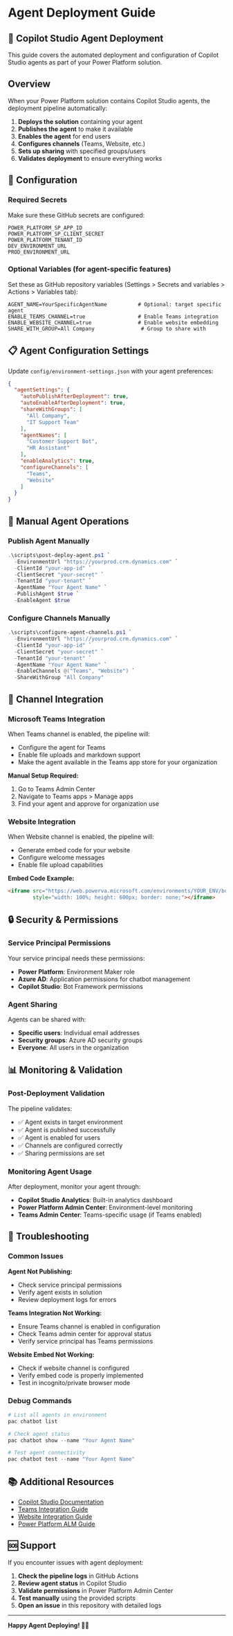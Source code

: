 # Agent Deployment Guide

## 🤖 Copilot Studio Agent Deployment

This guide covers the automated deployment and configuration of Copilot Studio agents as part of your Power Platform solution.

## Overview

When your Power Platform solution contains Copilot Studio agents, the deployment pipeline automatically:

1. **Deploys the solution** containing your agent
2. **Publishes the agent** to make it available
3. **Enables the agent** for end users
4. **Configures channels** (Teams, Website, etc.)
5. **Sets up sharing** with specified groups/users
6. **Validates deployment** to ensure everything works

## 🔧 Configuration

### Required Secrets

Make sure these GitHub secrets are configured:

```
POWER_PLATFORM_SP_APP_ID
POWER_PLATFORM_SP_CLIENT_SECRET  
POWER_PLATFORM_TENANT_ID
DEV_ENVIRONMENT_URL
PROD_ENVIRONMENT_URL
```

### Optional Variables (for agent-specific features)

Set these as GitHub repository variables (Settings > Secrets and variables > Actions > Variables tab):

```
AGENT_NAME=YourSpecificAgentName          # Optional: target specific agent
ENABLE_TEAMS_CHANNEL=true                 # Enable Teams integration
ENABLE_WEBSITE_CHANNEL=true               # Enable website embedding
SHARE_WITH_GROUP=All Company               # Group to share with
```

## 📋 Agent Configuration Settings

Update `config/environment-settings.json` with your agent preferences:

```json
{
  "agentSettings": {
    "autoPublishAfterDeployment": true,
    "autoEnableAfterDeployment": true,
    "shareWithGroups": [
      "All Company",
      "IT Support Team"
    ],
    "agentNames": [
      "Customer Support Bot",
      "HR Assistant"
    ],
    "enableAnalytics": true,
    "configureChannels": [
      "Teams",
      "Website"
    ]
  }
}
```

## 🚀 Manual Agent Operations

### Publish Agent Manually

```powershell
.\scripts\post-deploy-agent.ps1 `
  -EnvironmentUrl "https://yourprod.crm.dynamics.com" `
  -ClientId "your-app-id" `
  -ClientSecret "your-secret" `
  -TenantId "your-tenant" `
  -AgentName "Your Agent Name" `
  -PublishAgent $true `
  -EnableAgent $true
```

### Configure Channels Manually

```powershell
.\scripts\configure-agent-channels.ps1 `
  -EnvironmentUrl "https://yourprod.crm.dynamics.com" `
  -ClientId "your-app-id" `
  -ClientSecret "your-secret" `
  -TenantId "your-tenant" `
  -AgentName "Your Agent Name" `
  -EnableChannels @("Teams", "Website") `
  -ShareWithGroup "All Company"
```

## 📱 Channel Integration

### Microsoft Teams Integration

When Teams channel is enabled, the pipeline will:
- Configure the agent for Teams
- Enable file uploads and markdown support
- Make the agent available in the Teams app store for your organization

**Manual Setup Required:**
1. Go to Teams Admin Center
2. Navigate to Teams apps > Manage apps
3. Find your agent and approve for organization use

### Website Integration

When Website channel is enabled, the pipeline will:
- Generate embed code for your website
- Configure welcome messages
- Enable file upload capabilities

**Embed Code Example:**
```html
<iframe src="https://web.powerva.microsoft.com/environments/YOUR_ENV/bots/YOUR_BOT/webchat"
        style="width: 100%; height: 600px; border: none;"></iframe>
```

## 🔒 Security & Permissions

### Service Principal Permissions

Your service principal needs these permissions:
- **Power Platform**: Environment Maker role
- **Azure AD**: Application permissions for chatbot management
- **Copilot Studio**: Bot Framework permissions

### Agent Sharing

Agents can be shared with:
- **Specific users**: Individual email addresses
- **Security groups**: Azure AD security groups
- **Everyone**: All users in the organization

## 📊 Monitoring & Validation

### Post-Deployment Validation

The pipeline validates:
- ✅ Agent exists in target environment
- ✅ Agent is published successfully
- ✅ Agent is enabled for users
- ✅ Channels are configured correctly
- ✅ Sharing permissions are set

### Monitoring Agent Usage

After deployment, monitor your agent through:
- **Copilot Studio Analytics**: Built-in analytics dashboard
- **Power Platform Admin Center**: Environment-level monitoring
- **Teams Admin Center**: Teams-specific usage (if Teams enabled)

## 🔄 Troubleshooting

### Common Issues

**Agent Not Publishing:**
- Check service principal permissions
- Verify agent exists in solution
- Review deployment logs for errors

**Teams Integration Not Working:**
- Ensure Teams channel is enabled in configuration
- Check Teams admin center for approval status
- Verify service principal has Teams permissions

**Website Embed Not Working:**
- Check if website channel is configured
- Verify embed code is properly implemented
- Test in incognito/private browser mode

### Debug Commands

```powershell
# List all agents in environment
pac chatbot list

# Check agent status
pac chatbot show --name "Your Agent Name"

# Test agent connectivity
pac chatbot test --name "Your Agent Name"
```

## 📚 Additional Resources

- [Copilot Studio Documentation](https://docs.microsoft.com/en-us/microsoft-copilot-studio/)
- [Teams Integration Guide](https://docs.microsoft.com/en-us/microsoft-copilot-studio/publication-add-bot-to-microsoft-teams)
- [Website Integration Guide](https://docs.microsoft.com/en-us/microsoft-copilot-studio/publication-connect-bot-to-web-channels)
- [Power Platform ALM Guide](https://docs.microsoft.com/en-us/power-platform/alm/)

## 🆘 Support

If you encounter issues with agent deployment:

1. **Check the pipeline logs** in GitHub Actions
2. **Review agent status** in Copilot Studio
3. **Validate permissions** in Power Platform Admin Center
4. **Test manually** using the provided scripts
5. **Open an issue** in this repository with detailed logs

---

**Happy Agent Deploying! 🤖🚀**
